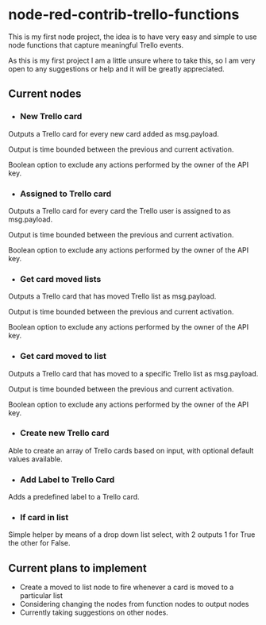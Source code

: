 # node-red-contrib-trello-functions

This is my first node project, the idea is to have very easy 
and simple to use node functions that capture meaningful Trello events.

As this is my first project I am a little unsure where to take this, 
so I am very open to any suggestions or help and it will be greatly appreciated.


## Current nodes 

* ### New Trello card

Outputs a Trello card for every new card added  as msg.payload.

Output is time bounded between the previous and current activation.

Boolean option to exclude any actions performed by the owner of the API key.

* ### Assigned to Trello card

Outputs a Trello card for every card the Trello user is assigned to as msg.payload.

Output is time bounded between the previous and current activation.

Boolean option to exclude any actions performed by the owner of the API key.

* ### Get card moved lists

Outputs a Trello card that has moved Trello list as msg.payload.

Output is time bounded between the previous and current activation.

Boolean option to exclude any actions performed by the owner of the API key.

* ### Get card moved to list

Outputs a Trello card that has moved to a specific Trello list as msg.payload.

Output is time bounded between the previous and current activation.

Boolean option to exclude any actions performed by the owner of the API key.

* ### Create new Trello card

Able to create an array of Trello cards based on input, with optional default values 
available.

* ### Add Label to Trello Card

Adds a predefined label to a Trello card.

* ### If card in list

Simple helper by means of a drop down list select, with 2 outputs 1 for True the other 
for False.


## Current plans to implement
* Create a moved to list node to fire whenever a card is moved to a particular list
* Considering changing the nodes from function nodes to output nodes
* Currently taking suggestions on other nodes.
